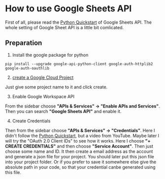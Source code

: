 # How to use Google Sheets API

First of all, please read the [Python Quickstart](https://developers.google.com/sheets/api/quickstart/python) of Google Sheets API. The whole setting of Google Sheet API is a little bit comlicated.

## Preparation
1. Install the google package for python

```
pip install --upgrade google-api-python-client google-auth-httplib2 google-auth-oauthlib
```

2. [create a Google Cloud Project](https://console.cloud.google.com/projectcreate)

Just give some project name to it and click create.

3. Enable Google Workspace API

From the sidebar choose **"APIs & Services" -> "Enable APIs and Services"**. Then you can search **"Google Sheets API"** and enable it.

4. Create Credentials

Then from the sidebar choose **"APIs & Services" -> "Credentials"**. Here I didn't follow the [Python Quickstart](https://developers.google.com/sheets/api/quickstart/python), but a video from YouTube. Maybe later I will try the "OAuth 2.0 Client IDs" to see how it works. Here I choose **"+ CREATE CREDENTIALS"** and then choose **"Service Account"**. Then just choose some name and ID. It then create a email address as the account and generate a json file for your project. You should later put this json file into your project folder. Or if you prefer to save it somewhere else give the absolute path in your code, so that your credential canbe generated using this file.
